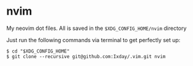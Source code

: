nvim
====

My neovim dot files. All is saved in the `$XDG_CONFIG_HOME/nvim` directory

Just run the following commands via terminal to get perfectly set up:

```console
$ cd "$XDG_CONFIG_HOME"
$ git clone --recursive git@github.com:Ixday/.vim.git nvim
```
